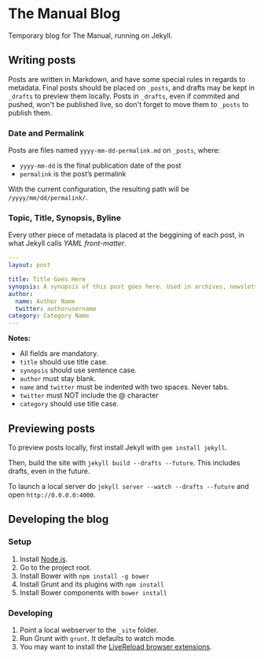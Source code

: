 # The Manual Blog

Temporary blog for The Manual, running on Jekyll.

## Writing posts

Posts are written in Markdown, and have some special rules in regards to metadata. Final posts should be placed on `_posts`, and drafts may be kept in `_drafts` to preview them locally. Posts in `_drafts`, even if commited and pushed, won't be published live, so don't forget to move them to `_posts` to publish them.

### Date and Permalink

Posts are files named `yyyy-mm-dd-permalink.md` on `_posts`, where:
  
* `yyyy-mm-dd` is the final publication date of the post
* `permalink` is the post’s permalink

With the current configuration, the resulting path will be `/yyyy/mm/dd/permalink/`.

### Topic, Title, Synopsis, Byline

Every other piece of metadata is placed at the beggining of each post, in what Jekyll calls *YAML front-matter*.

```yaml
---
layout: post

title: Title Goes Here
synopsis: A synopsis of this post goes here. Used in archives, newsletter, and social sharing.
author:
  name: Author Name
  twitter: authorusername
category: Category Name
---
```

**Notes:**

* All fields are mandatory.
* `title` should use title case.
* `synopsis` should use sentence case.
* `author` must stay blank.
* `name` and `twitter` must be indented with two spaces. Never tabs.
* `twitter` must NOT include the @ character
* `category` should use title case.

## Previewing posts

To preview posts locally, first install Jekyll with `gem install jekyll`.

Then, build the site with `jekyll build --drafts --future`. This includes drafts, even in the future.

To launch a local server do `jekyll server --watch --drafts --future` and open `http://0.0.0.0:4000`.

## Developing the blog

### Setup

1. Install [Node.js](http://nodejs.org/download/).
2. Go to the project root.
3. Install Bower with `npm install -g bower`
4. Install Grunt and its plugins with `npm install`
5. Install Bower components with `bower install`

### Developing

1. Point a local webserver to the `_site` folder.
2. Run Grunt with `grunt`. It defaults to watch mode.
3. You may want to install the [LiveReload browser extensions](http://go.livereload.com/extensions).